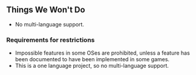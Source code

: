 ## Things We Won't Do
- No multi-language support.

### Requirements for restrictions
- Impossible features in some OSes are prohibited, unless a feature has been documented to have been implemented in some games.
- This is a one language project, so no multi-language support.
